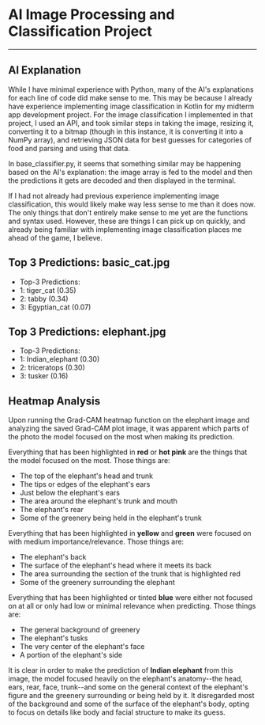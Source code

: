 # AI Image Processing and Classification Project

---

## AI Explanation

While I have minimal experience with Python, many of the AI's explanations for each line of code did make sense to me. This may be because I already have experience implementing image classification in Kotlin for my midterm app development project. For the image classification I implemented in that project, I used an API, and took similar steps in taking the image, resizing it, converting it to a bitmap (though in this instance, it is converting it into a NumPy array), and retrieving JSON data for best guesses for categories of food and parsing and using that data. 

In base_classifier.py, it seems that something similar may be happening based on the AI's explanation: the image array is fed to the model and then the predictions it gets are decoded and then displayed in the terminal.

If I had not already had previous experience implementing image classification, this would likely make way less sense to me than it does now. 
The only things that don't entirely make sense to me yet are the functions and syntax used. However, these are things I can pick up on quickly, and already being familiar with implementing image classification places me ahead of the game, I believe.

## Top 3 Predictions: basic_cat.jpg

- Top-3 Predictions:
- 1: tiger_cat (0.35)
- 2: tabby (0.34)
- 3: Egyptian_cat (0.07)

## Top 3 Predictions: elephant.jpg

- Top-3 Predictions:
- 1: Indian_elephant (0.30)
- 2: triceratops (0.30)
- 3: tusker (0.16)

## Heatmap Analysis

Upon running the Grad-CAM heatmap function on the elephant image and analyzing the saved Grad-CAM plot image, it was apparent which parts of the photo the model focused on the most when making its prediction.

Everything that has been highlighted in **red** or **hot pink** are the things that the model focused on the most. Those things are:
- The top of the elephant's head and trunk 
- The tips or edges of the elephant's ears
- Just below the elephant's ears
- The area around the elephant's trunk and mouth
- The elephant's rear
- Some of the greenery being held in the elephant's trunk

Everything that has been highlighted in **yellow** and **green** were focused on with medium importance/relevance. Those things are:
- The elephant's back
- The surface of the elephant's head where it meets its back
- The area surrounding the section of the trunk that is highlighted red
- Some of the greenery surrounding the elephant

Everything that has been highlighted or tinted **blue** were either not focused on at all or only had low or minimal relevance when predicting. Those things are:
- The general background of greenery
- The elephant's tusks
- The very center of the elephant's face
- A portion of the elephant's side

It is clear in order to make the prediction of **Indian elephant** from this image, the model focused heavily on the elephant's anatomy--the head, ears, rear, face, trunk--and some on the general context of the elephant's figure and the greenery surrounding or being held by it. It disregarded most of the background and some of the surface of the elephant's body, opting to focus on details like body and facial structure to make its guess.